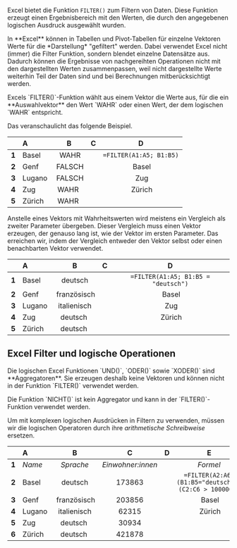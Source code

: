 Excel bietet die Funktion `FILTER()` zum Filtern von Daten. Diese Funktion erzeugt einen Ergebnisbereich mit den Werten, die durch den angegebenen logischen Ausdruck ausgewählt wurden. 

<p class="alert alert-danger" markdown="1">
In **Excel** können in Tabellen und Pivot-Tabellen für einzelne Vektoren Werte für die *Darstellung* "gefiltert" werden. Dabei verwendet Excel nicht (immer) die Filter Funktion, sondern blendet einzelne Datensätze aus. Dadurch können die Ergebnisse von nachgereihten Operationen nicht mit den dargestellten Werten zusammenpassen, weil nicht dargestellte Werte weiterhin Teil der Daten sind und bei Berechnungen mitberücksichtigt werden.
</p>

<p class="alert alert-primary" markdown="1">
Excels `FILTER()`-Funktion wählt aus einem Vektor die Werte aus, für die ein **Auswahlvektor** den Wert `WAHR` oder einen Wert, der dem logischen `WAHR` entspricht. 
</p>

Das veranschaulicht das folgende Beispiel.

| | A | B | C | D |
| :---: | :---| :---: |  :---: | :---: | 
| **1** | Basel | WAHR | | `=FILTER(A1:A5; B1:B5)` | 
| **2** | Genf | FALSCH | | Basel | 
| **3** | Lugano | FALSCH | | Zug | 
| **4** | Zug | WAHR | | Zürich | 
| **5** | Zürich | WAHR | | | 

Anstelle eines Vektors mit Wahrheitswerten wird meistens ein Vergleich als zweiter Parameter übergeben. Dieser Vergleich muss einen Vektor erzeugen, der genauso lang ist, wie der Vektor im ersten Parameter. Das erreichen wir, indem der Vergleich entweder den Vektor selbst oder einen benachbarten Vektor verwendet.

| | A | B | C | D |
| :---: | :---| :---: |  :---: | :---: |
| **1** | Basel | deutsch | | `=FILTER(A1:A5; B1:B5 = "deutsch")` | 
| **2** | Genf | französisch | | Basel | 
| **3** | Lugano | italienisch | | Zug | 
| **4** | Zug | deutsch | | Zürich | 
| **5** | Zürich | deutsch | | | 


## Excel Filter und logische Operationen

<p class="alert alert-warning" markdown="1">
Die logischen Excel Funktionen `UND()`, `ODER()` sowie `XODER()` sind **Aggregatoren**. Sie erzeugen deshalb keine Vektoren und können nicht in der Funktion `FILTER()` verwendet werden.
</p>

<p class="alert alert-success" markdown="1">
Die Funktion `NICHT()` ist kein Aggregator und kann in der `FILTER()`-Funktion verwendet werden.
</p>

Um mit komplexen logischen Ausdrücken in Filtern zu verwenden, müssen wir die logischen Operatoren durch ihre *arithmetische Schreibweise* ersetzen.

| | A | B | C | D | E |
| :---: | :---| :---: |  :---: | :---: | :---: |
| **1** | *Name* | *Sprache* | *Einwohner:innen* | | *Formel* |
| **2** | Basel | deutsch | 173863| | `=FILTER(A2:A6;(B1:B5="deutsch")*(C2:C6 > 100000))` | 
| **3** | Genf | französisch | 203856 | | Basel | 
| **4** | Lugano | italienisch | 62315 | | Zürich | 
| **5** | Zug | deutsch | 30934 | | | 
| **6** | Zürich | deutsch | 421878 | | | 
